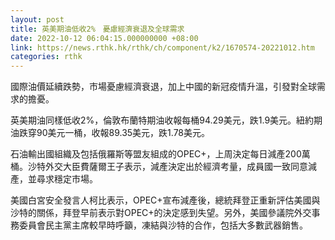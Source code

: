 ```yaml
---
layout: post
title: 英美期油低收2%　憂慮經濟衰退及全球需求
date: 2022-10-12 06:04:15.000000000 +08:00
link: https://news.rthk.hk/rthk/ch/component/k2/1670574-20221012.htm
categories: rthk
---
```


國際油價延續跌勢，市場憂慮經濟衰退，加上中國的新冠疫情升溫，引發對全球需求的擔憂。

英美期油同樣低收2%，倫敦布蘭特期油收報每桶94.29美元，跌1.9美元。紐約期油跌穿90美元一桶，收報89.35美元，跌1.78美元。

石油輸出國組織及包括俄羅斯等盟友組成的OPEC+，上周決定每日減產200萬桶。沙特外交大臣費薩爾王子表示，減產決定出於經濟考量，成員國一致同意減產，並尋求穩定市場。

美國白宮安全發言人柯比表示，OPEC+宣布減產後，總統拜登正重新評估美國與沙特的關係，拜登早前表示對OPEC+的決定感到失望。另外，美國參議院外交事務委員會民主黨主席較早時呼籲，凍結與沙特的合作，包括大多數武器銷售。
